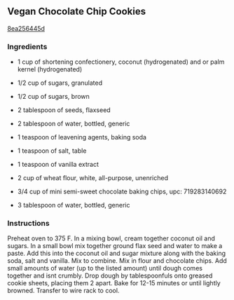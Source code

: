 ## Vegan Chocolate Chip Cookies

[8ea256445d](http://tastykitchen.com/recipes/desserts/vegan-chocolate-chip-cookies-2/)

### Ingredients

 - 1 cup of shortening confectionery, coconut (hydrogenated) and or palm kernel (hydrogenated)

 - 1/2 cup of sugars, granulated

 - 1/2 cup of sugars, brown

 - 2 tablespoon of seeds, flaxseed

 - 2 tablespoon of water, bottled, generic

 - 1 teaspoon of leavening agents, baking soda

 - 1 teaspoon of salt, table

 - 1 teaspoon of vanilla extract

 - 2 cup of wheat flour, white, all-purpose, unenriched

 - 3/4 cup of mini semi-sweet chocolate baking chips, upc: 719283140692

 - 3 tablespoon of water, bottled, generic

### Instructions

Preheat oven to 375 F. In a mixing bowl, cream together coconut oil and sugars. In a small bowl mix together ground flax seed and water to make a paste. Add this into the coconut oil and sugar mixture along with the baking soda, salt and vanilla. Mix to combine. Mix in flour and chocolate chips. Add small amounts of water (up to the listed amount) until dough comes together and isnt crumbly. Drop dough by tablespoonfuls onto greased cookie sheets, placing them 2 apart. Bake for 12-15 minutes or until lightly browned. Transfer to wire rack to cool.